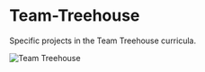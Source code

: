 # Team-Treehouse
Specific projects in the Team Treehouse curricula.

![Team Treehouse](https://i.imgur.com/J0h8HDg.png)
